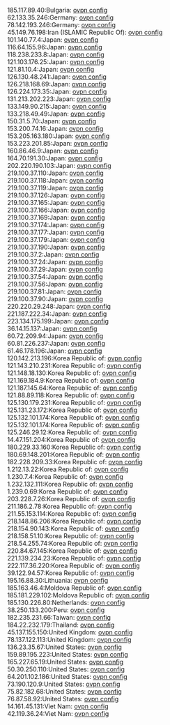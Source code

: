 185.117.89.40:Bulgaria: [ovpn config](vpn/185_117_89_40.ovpn)  
62.133.35.246:Germany: [ovpn config](vpn/62_133_35_246.ovpn)  
78.142.193.246:Germany: [ovpn config](vpn/78_142_193_246.ovpn)  
45.149.76.198:Iran (ISLAMIC Republic Of): [ovpn config](vpn/45_149_76_198.ovpn)  
101.140.77.4:Japan: [ovpn config](vpn/101_140_77_4.ovpn)  
116.64.155.96:Japan: [ovpn config](vpn/116_64_155_96.ovpn)  
118.238.233.8:Japan: [ovpn config](vpn/118_238_233_8.ovpn)  
121.103.176.25:Japan: [ovpn config](vpn/121_103_176_25.ovpn)  
121.81.10.4:Japan: [ovpn config](vpn/121_81_10_4.ovpn)  
126.130.48.241:Japan: [ovpn config](vpn/126_130_48_241.ovpn)  
126.218.168.69:Japan: [ovpn config](vpn/126_218_168_69.ovpn)  
126.224.173.35:Japan: [ovpn config](vpn/126_224_173_35.ovpn)  
131.213.202.223:Japan: [ovpn config](vpn/131_213_202_223.ovpn)  
133.149.90.215:Japan: [ovpn config](vpn/133_149_90_215.ovpn)  
133.218.49.49:Japan: [ovpn config](vpn/133_218_49_49.ovpn)  
150.31.5.70:Japan: [ovpn config](vpn/150_31_5_70.ovpn)  
153.200.74.16:Japan: [ovpn config](vpn/153_200_74_16.ovpn)  
153.205.163.180:Japan: [ovpn config](vpn/153_205_163_180.ovpn)  
153.223.201.85:Japan: [ovpn config](vpn/153_223_201_85.ovpn)  
160.86.46.9:Japan: [ovpn config](vpn/160_86_46_9.ovpn)  
164.70.191.30:Japan: [ovpn config](vpn/164_70_191_30.ovpn)  
202.220.190.103:Japan: [ovpn config](vpn/202_220_190_103.ovpn)  
219.100.37.110:Japan: [ovpn config](vpn/219_100_37_110.ovpn)  
219.100.37.118:Japan: [ovpn config](vpn/219_100_37_118.ovpn)  
219.100.37.119:Japan: [ovpn config](vpn/219_100_37_119.ovpn)  
219.100.37.126:Japan: [ovpn config](vpn/219_100_37_126.ovpn)  
219.100.37.165:Japan: [ovpn config](vpn/219_100_37_165.ovpn)  
219.100.37.166:Japan: [ovpn config](vpn/219_100_37_166.ovpn)  
219.100.37.169:Japan: [ovpn config](vpn/219_100_37_169.ovpn)  
219.100.37.174:Japan: [ovpn config](vpn/219_100_37_174.ovpn)  
219.100.37.177:Japan: [ovpn config](vpn/219_100_37_177.ovpn)  
219.100.37.179:Japan: [ovpn config](vpn/219_100_37_179.ovpn)  
219.100.37.190:Japan: [ovpn config](vpn/219_100_37_190.ovpn)  
219.100.37.2:Japan: [ovpn config](vpn/219_100_37_2.ovpn)  
219.100.37.24:Japan: [ovpn config](vpn/219_100_37_24.ovpn)  
219.100.37.29:Japan: [ovpn config](vpn/219_100_37_29.ovpn)  
219.100.37.54:Japan: [ovpn config](vpn/219_100_37_54.ovpn)  
219.100.37.56:Japan: [ovpn config](vpn/219_100_37_56.ovpn)  
219.100.37.81:Japan: [ovpn config](vpn/219_100_37_81.ovpn)  
219.100.37.90:Japan: [ovpn config](vpn/219_100_37_90.ovpn)  
220.220.29.248:Japan: [ovpn config](vpn/220_220_29_248.ovpn)  
221.187.222.34:Japan: [ovpn config](vpn/221_187_222_34.ovpn)  
223.134.175.199:Japan: [ovpn config](vpn/223_134_175_199.ovpn)  
36.14.15.137:Japan: [ovpn config](vpn/36_14_15_137.ovpn)  
60.72.209.94:Japan: [ovpn config](vpn/60_72_209_94.ovpn)  
60.81.226.237:Japan: [ovpn config](vpn/60_81_226_237.ovpn)  
61.46.178.196:Japan: [ovpn config](vpn/61_46_178_196.ovpn)  
120.142.213.196:Korea Republic of: [ovpn config](vpn/120_142_213_196.ovpn)  
121.143.210.231:Korea Republic of: [ovpn config](vpn/121_143_210_231.ovpn)  
121.148.18.130:Korea Republic of: [ovpn config](vpn/121_148_18_130.ovpn)  
121.169.184.9:Korea Republic of: [ovpn config](vpn/121_169_184_9.ovpn)  
121.187.145.64:Korea Republic of: [ovpn config](vpn/121_187_145_64.ovpn)  
121.88.89.118:Korea Republic of: [ovpn config](vpn/121_88_89_118.ovpn)  
125.130.179.231:Korea Republic of: [ovpn config](vpn/125_130_179_231.ovpn)  
125.131.23.172:Korea Republic of: [ovpn config](vpn/125_131_23_172.ovpn)  
125.132.101.174:Korea Republic of: [ovpn config](vpn/125_132_101_174.ovpn)  
125.132.101.174:Korea Republic of: [ovpn config](vpn/125_132_101_174.ovpn)  
125.246.29.12:Korea Republic of: [ovpn config](vpn/125_246_29_12.ovpn)  
14.47.151.204:Korea Republic of: [ovpn config](vpn/14_47_151_204.ovpn)  
180.229.33.160:Korea Republic of: [ovpn config](vpn/180_229_33_160.ovpn)  
180.69.148.201:Korea Republic of: [ovpn config](vpn/180_69_148_201.ovpn)  
182.228.209.33:Korea Republic of: [ovpn config](vpn/182_228_209_33.ovpn)  
1.212.13.22:Korea Republic of: [ovpn config](vpn/1_212_13_22.ovpn)  
1.230.7.4:Korea Republic of: [ovpn config](vpn/1_230_7_4.ovpn)  
1.232.132.111:Korea Republic of: [ovpn config](vpn/1_232_132_111.ovpn)  
1.239.0.69:Korea Republic of: [ovpn config](vpn/1_239_0_69.ovpn)  
203.228.7.26:Korea Republic of: [ovpn config](vpn/203_228_7_26.ovpn)  
211.186.2.78:Korea Republic of: [ovpn config](vpn/211_186_2_78.ovpn)  
211.55.153.114:Korea Republic of: [ovpn config](vpn/211_55_153_114.ovpn)  
218.148.86.206:Korea Republic of: [ovpn config](vpn/218_148_86_206.ovpn)  
218.154.90.143:Korea Republic of: [ovpn config](vpn/218_154_90_143.ovpn)  
218.158.51.10:Korea Republic of: [ovpn config](vpn/218_158_51_10.ovpn)  
218.54.255.74:Korea Republic of: [ovpn config](vpn/218_54_255_74.ovpn)  
220.84.67.145:Korea Republic of: [ovpn config](vpn/220_84_67_145.ovpn)  
221.139.234.23:Korea Republic of: [ovpn config](vpn/221_139_234_23.ovpn)  
222.117.36.220:Korea Republic of: [ovpn config](vpn/222_117_36_220.ovpn)  
39.122.94.57:Korea Republic of: [ovpn config](vpn/39_122_94_57.ovpn)  
195.16.88.30:Lithuania: [ovpn config](vpn/195_16_88_30.ovpn)  
185.163.46.4:Moldova Republic of: [ovpn config](vpn/185_163_46_4.ovpn)  
185.181.229.102:Moldova Republic of: [ovpn config](vpn/185_181_229_102.ovpn)  
185.130.226.80:Netherlands: [ovpn config](vpn/185_130_226_80.ovpn)  
38.250.133.200:Peru: [ovpn config](vpn/38_250_133_200.ovpn)  
182.235.231.66:Taiwan: [ovpn config](vpn/182_235_231_66.ovpn)  
184.22.232.179:Thailand: [ovpn config](vpn/184_22_232_179.ovpn)  
45.137.155.150:United Kingdom: [ovpn config](vpn/45_137_155_150.ovpn)  
78.137.122.113:United Kingdom: [ovpn config](vpn/78_137_122_113.ovpn)  
136.23.35.67:United States: [ovpn config](vpn/136_23_35_67.ovpn)  
159.89.195.223:United States: [ovpn config](vpn/159_89_195_223.ovpn)  
165.227.65.19:United States: [ovpn config](vpn/165_227_65_19.ovpn)  
50.30.250.110:United States: [ovpn config](vpn/50_30_250_110.ovpn)  
64.201.102.186:United States: [ovpn config](vpn/64_201_102_186.ovpn)  
73.190.120.9:United States: [ovpn config](vpn/73_190_120_9.ovpn)  
75.82.182.68:United States: [ovpn config](vpn/75_82_182_68.ovpn)  
76.87.58.92:United States: [ovpn config](vpn/76_87_58_92.ovpn)  
14.161.45.131:Viet Nam: [ovpn config](vpn/14_161_45_131.ovpn)  
42.119.36.24:Viet Nam: [ovpn config](vpn/42_119_36_24.ovpn)  
